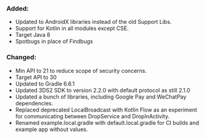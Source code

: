 
[//]: # (This file will be used for the release notes on GitHub when publishing.)
[//]: # (Types of changes: `Added` `Changed` `Deprecated` `Removed` `Fixed` `Security`)
[//]: # (Example:)
[//]: # (### Added)
[//]: # ( - New payment method)
[//]: # ( ### Changed)
[//]: # ( - DropIn service's package changed from `com.adyen.dropin` to `com.adyen.dropin.services`)
[//]: # ( ### Deprecated)
[//]: # ( - Configurations public constructor are deprecated, please use each Configuration's builder to make a Configuration object)

### Added:
- Updated to AndroidX libraries instead of the old Support Libs.
- Support for Kotlin in all modules except CSE.
- Target Java 8
- Spotbugs in place of Findbugs

### Changed:
- Min API to 21 to reduce scope of security concerns.
- Target API to 30
- Updated to Gradle 6.6.1
- Updated 3DS2 SDK to version 2.2.0 with default protocol as still 2.1.0
- Updated a bunch of libraries, including Google Pay and WeChatPay dependencies.
- Replaced deprecated LocalBroadcast with Kotlin Flow as an experiment for communicating between DropService and DropInActivity.
- Renamed example.local.gradle with default.local.gradle for CI builds and example app without values.
